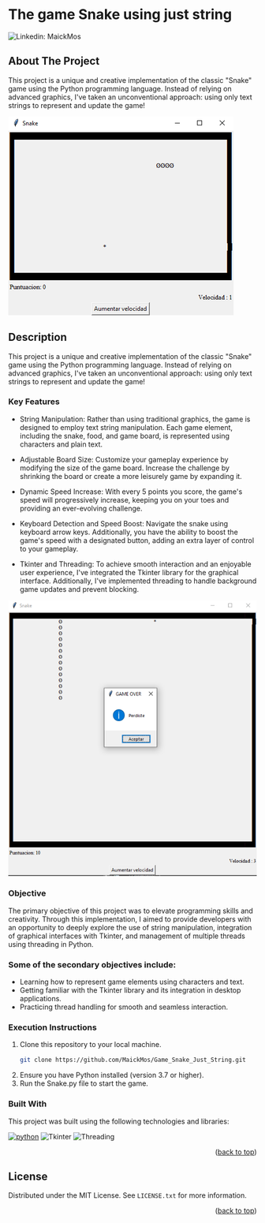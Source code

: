 # The game Snake using just string
![Linkedin: MaickMos](https://img.shields.io/badge/-MaickMos-blue?style=flat-square&logo=Linkedin&logoColor=white)
<!-- ABOUT THE PROJECT -->
## About The Project

This project is a unique and creative implementation of the classic "Snake" game using the Python programming language. Instead of relying on advanced graphics, I've taken an unconventional approach: using only text strings to represent and update the game!

![Product Name Screen Shot][product-screenshot]

## Description
This project is a unique and creative implementation of the classic "Snake" game using the Python programming language. Instead of relying on advanced graphics, I've taken an unconventional approach: using only text strings to represent and update the game!

### Key Features
* String Manipulation: Rather than using traditional graphics, the game is designed to employ text string manipulation. Each game element, including the snake, food, and game board, is represented using characters and plain text.

* Adjustable Board Size: Customize your gameplay experience by modifying the size of the game board. Increase the challenge by shrinking the board or create a more leisurely game by expanding it.

* Dynamic Speed Increase: With every 5 points you score, the game's speed will progressively increase, keeping you on your toes and providing an ever-evolving challenge.

* Keyboard Detection and Speed Boost: Navigate the snake using keyboard arrow keys. Additionally, you have the ability to boost the game's speed with a designated button, adding an extra layer of control to your gameplay.

* Tkinter and Threading: To achieve smooth interaction and an enjoyable user experience, I've integrated the Tkinter library for the graphical interface. Additionally, I've implemented threading to handle background game updates and prevent blocking.

![Product Name Screen Shot][product-screenshot2]

### Objective
The primary objective of this project was to elevate programming skills and creativity. Through this implementation, I aimed to provide developers with an opportunity to deeply explore the use of string manipulation, integration of graphical interfaces with Tkinter, and management of multiple threads using threading in Python.

### Some of the secondary objectives include:

* Learning how to represent game elements using characters and text.
* Getting familiar with the Tkinter library and its integration in desktop applications.
* Practicing thread handling for smooth and seamless interaction.

### Execution Instructions
1. Clone this repository to your local machine.
   ```sh
   git clone https://github.com/MaickMos/Game_Snake_Just_String.git
   ```
3. Ensure you have Python installed (version 3.7 or higher).
4. Run the Snake.py file to start the game.

### Built With

This project was built using the following technologies and libraries:

[![python][Python.js]][Python-url]
![Tkinter][Tkinter.js]
![Threading][Threading.js]

<p align="right">(<a href="#readme-top">back to top</a>)</p>

<!-- LICENSE -->
## License

Distributed under the MIT License. See `LICENSE.txt` for more information.

<p align="right">(<a href="#readme-top">back to top</a>)</p>

<!-- MARKDOWN LINKS & IMAGES -->
<!-- https://www.markdownguide.org/basic-syntax/#reference-style-links -->
[linkedin-url]: https://linkedin.com/in/othneildrew
[product-screenshot]: Interface.PNG
[product-screenshot2]: DiferentsSizes.PNG
[Python.js]:https://img.shields.io/badge/Python%20-%2314354C.svg?logo=python&logoColor=white
[Python-url]: https://www.python.org/
[Threading.js]: https://img.shields.io/badge/Threading-452AE2
[Tkinter.js]: https://img.shields.io/badge/Tkinter-FDA254
